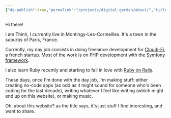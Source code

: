 ```yaml
---
{"dg-publish":true,"permalink":"/projects/digital-garden/about/","title":"About this website (and its author)","updated":"2024-09-22T19:20:54.155+02:00"}
---
```



Hi there!

I am Thinh, I currently live in Montingy-Les-Cormeilles. It's a town in the suburbs of Paris, France.

Currently, my day job consists in doing freelance development for [Cloudi-Fi](https://www.cloudi-fi.com/?target=_blank), a french startup. Most of the work is on PHP development with the [Symfony framework](https://www.symfony.com/?target=_blank).

I also learn Ruby recently and starting to fall in love with [Ruby on Rails](https://rubyonrails.org/?target=_blank).

These days, once I'm done with the day job, I'm making stuff: either creating no-code apps (as odd as it might sound for someone who's been coding for the last decade), writing whatever I feel like writing (which might end up on this website), or making music.

Oh, about this website? as the title says, it's just stuff I find interesting, and want to share.
